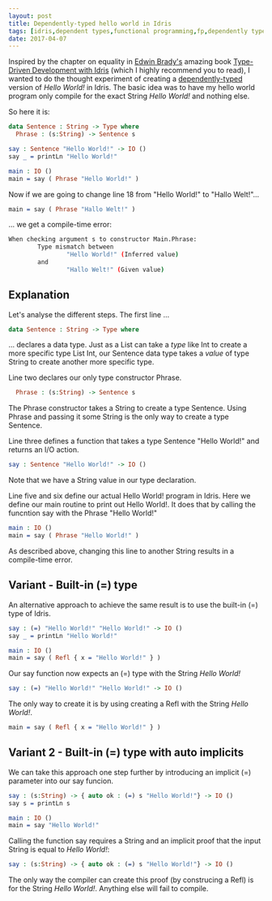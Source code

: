 ```yaml
---
layout: post
title: Dependently-typed hello world in Idris
tags: [idris,dependent types,functional programming,fp,dependently typed]
date: 2017-04-07
---
```

Inspired by the chapter on equality in [Edwin Brady's](https://edwinb.wordpress.com/) amazing book [Type-Driven Development with Idris](https://www.manning.com/books/type-driven-development-with-idris) (which I highly recommend you to read), I wanted to do the thought experiment of creating a [dependently-typed](https://en.wikipedia.org/w/index.php?title=Dependent_type&oldid=774017617) version of *Hello World!* in Idris. The basic idea was to have my hello world program only compile for the exact String *Hello World!* and nothing else. 

So here it is: 
```idris
data Sentence : String -> Type where
  Phrase : (s:String) -> Sentence s 

say : Sentence "Hello World!" -> IO ()
say _ = printLn "Hello World!"

main : IO ()
main = say ( Phrase "Hello World!" )
```

Now if we are going to change line 18 from "Hello World!" to "Hallo Welt!"...
```idris
main = say ( Phrase "Hallo Welt!" )
```
... we get a compile-time error:
```bash
When checking argument s to constructor Main.Phrase:
        Type mismatch between
                "Hello World!" (Inferred value)
        and
                "Hallo Welt!" (Given value)
```

## Explanation

Let's analyse the different steps. The first line ...
```idris
data Sentence : String -> Type where
```
... declares a data type. Just as a List can take a *type* like Int to create a more specific type List Int, our Sentence data type takes a *value* of type String to create another more specific type. 

Line two declares our only type constructor Phrase. 
```idris
  Phrase : (s:String) -> Sentence s 
```
The Phrase constructor takes a String to create a type Sentence. Using Phrase and passing it some String is the only way to create a type Sentence.

Line three defines a function that takes a type Sentence "Hello World!" and returns an I/O action. 
```idris
say : Sentence "Hello World!" -> IO ()
```
Note that we have a String value in our type declaration. 

Line five and six define our actual Hello World! program in Idris. Here we define our main routine to print out Hello World!. It does that by calling the funcntion say with the Phrase "Hello World!" 
```idris
main : IO ()
main = say ( Phrase "Hello World!" )
```
As described above, changing this line to another String results in a compile-time error.

## Variant - Built-in (=) type

An alternative approach to achieve the same result is to use the built-in (=) type of Idris. 
```idris
say : (=) "Hello World!" "Hello World!" -> IO ()
say _ = printLn "Hello World!"

main : IO ()
main = say ( Refl { x = "Hello World!" } )
```
Our say function now expects an (=) type with the String *Hello World!*
```idris
say : (=) "Hello World!" "Hello World!" -> IO ()
```
The only way to create it is by using creating a Refl with the String *Hello World!*.
```idris
main = say ( Refl { x = "Hello World!" } )
```

## Variant 2 - Built-in (=) type with auto implicits

We can take this approach one step further by introducing an implicit (=) parameter into our say funcion. 
```idris
say : (s:String) -> { auto ok : (=) s "Hello World!"} -> IO ()
say s = printLn s

main : IO ()
main = say "Hello World!"
```
Calling the function say requires a String and an implicit proof that the input String is equal to *Hello World!*:
```idris
say : (s:String) -> { auto ok : (=) s "Hello World!"} -> IO ()
```
The only way the compiler can create this proof (by construcing a Refl) is for the String *Hello World!*. Anything else will fail to compile.


